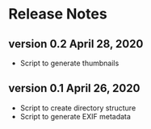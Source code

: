 # Release Notes

## version 0.2 April 28, 2020

* Script to generate thumbnails

## version 0.1 April 26, 2020

* Script to create directory structure
* Script to generate EXIF metadata